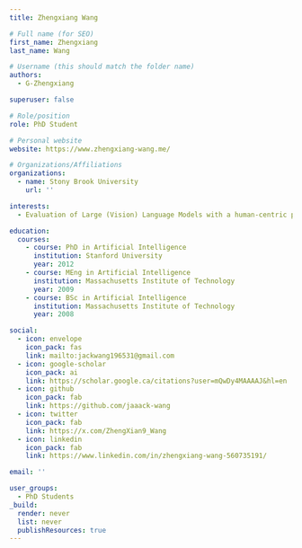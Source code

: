 ```yaml
---
title: Zhengxiang Wang

# Full name (for SEO)
first_name: Zhengxiang
last_name: Wang

# Username (this should match the folder name)
authors:
  - G-Zhengxiang

superuser: false

# Role/position
role: PhD Student

# Personal website
website: https://www.zhengxiang-wang.me/

# Organizations/Affiliations
organizations:
  - name: Stony Brook University
    url: ''

interests:
  - Evaluation of Large (Vision) Language Models with a human-centric perspective

education:
  courses:
    - course: PhD in Artificial Intelligence
      institution: Stanford University
      year: 2012
    - course: MEng in Artificial Intelligence
      institution: Massachusetts Institute of Technology
      year: 2009
    - course: BSc in Artificial Intelligence
      institution: Massachusetts Institute of Technology
      year: 2008

social:
  - icon: envelope
    icon_pack: fas
    link: mailto:jackwang196531@gmail.com
  - icon: google-scholar
    icon_pack: ai
    link: https://scholar.google.ca/citations?user=mQwDy4MAAAAJ&hl=en
  - icon: github
    icon_pack: fab
    link: https://github.com/jaaack-wang
  - icon: twitter
    icon_pack: fab
    link: https://x.com/ZhengXian9_Wang
  - icon: linkedin
    icon_pack: fab
    link: https://www.linkedin.com/in/zhengxiang-wang-560735191/

email: ''

user_groups:
  - PhD Students
_build:
  render: never
  list: never
  publishResources: true
---
```


